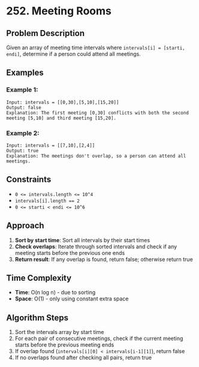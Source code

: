 # 252. Meeting Rooms

## Problem Description

Given an array of meeting time intervals where `intervals[i] = [starti, endi]`, determine if a person could attend all meetings.

## Examples

### Example 1:
```
Input: intervals = [[0,30],[5,10],[15,20]]
Output: false
Explanation: The first meeting [0,30] conflicts with both the second meeting [5,10] and third meeting [15,20].
```

### Example 2:
```
Input: intervals = [[7,10],[2,4]]
Output: true
Explanation: The meetings don't overlap, so a person can attend all meetings.
```

## Constraints

- `0 <= intervals.length <= 10^4`
- `intervals[i].length == 2`
- `0 <= starti < endi <= 10^6`

## Approach

1. **Sort by start time**: Sort all intervals by their start times
2. **Check overlaps**: Iterate through sorted intervals and check if any meeting starts before the previous one ends
3. **Return result**: If any overlap is found, return false; otherwise return true

## Time Complexity
- **Time**: O(n log n) - due to sorting
- **Space**: O(1) - only using constant extra space

## Algorithm Steps

1. Sort the intervals array by start time
2. For each pair of consecutive meetings, check if the current meeting starts before the previous meeting ends
3. If overlap found (`intervals[i][0] < intervals[i-1][1]`), return false
4. If no overlaps found after checking all pairs, return true
